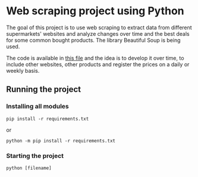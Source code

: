 # Web scraping project using Python

The goal of this project is to use web scraping to extract data from different supermarkets' websites and analyze changes over time and the best deals for some common bought products. The library Beautiful Soup is being used. 

The code is available in [this file](https://github.com/clayamakita/webscraping_project_01/blob/main/webscraping_01.py) and the idea is to develop it over time, to include other websites, other products and register the prices on a daily or weekly basis.

## Running the project

### Installing all modules
```
pip install -r requirements.txt
```
or
```
python -m pip install -r requirements.txt
```

### Starting the project

```
python [filename]
```
